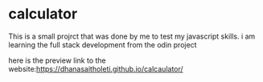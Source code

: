 # calculator
This is a small projrct that was done by me to test my javascript skills.
i am learning the full stack development from the odin project


here is the preview link to the website:https://dhanasaitholeti.github.io/calcaulator/
